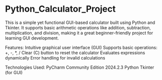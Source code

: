 # Python_Calculator_Project
This is a simple yet functional GUI-based calculator built using Python and Tkinter. 
It supports basic arithmetic operations like addition, subtraction, multiplication, and division, making it a great beginner-friendly project for learning GUI development.

Features:
Intuitive graphical user interface (GUI)
Supports basic operations: +, -, *, /
Clear (C) button to reset the calculator
Evaluates expressions dynamically
Error handling for invalid calculations

Technologies Used:
PyCharm Community Edition 2024.2.3
Python
Tkinter (for GUI)
